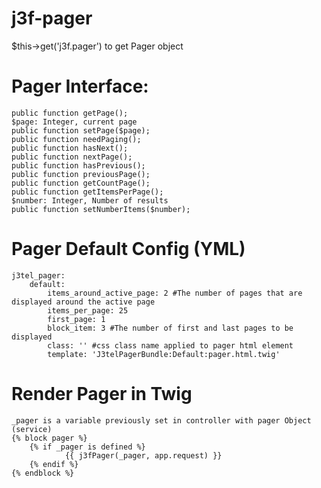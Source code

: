 j3f-pager
=========

$this->get('j3f.pager') to get Pager object

Pager Interface:
=========
    public function getPage();
    $page: Integer, current page
    public function setPage($page);
    public function needPaging();
    public function hasNext();
    public function nextPage();
    public function hasPrevious();
    public function previousPage();
    public function getCountPage();
    public function getItemsPerPage();
    $number: Integer, Number of results 
    public function setNumberItems($number);

Pager Default Config (YML)
=========

    j3tel_pager: 
        default:
            items_around_active_page: 2 #The number of pages that are displayed around the active page
            items_per_page: 25
            first_page: 1
            block_item: 3 #The number of first and last pages to be displayed 
            class: '' #css class name applied to pager html element
            template: 'J3telPagerBundle:Default:pager.html.twig'
 
 Render Pager in Twig
=========
    _pager is a variable previously set in controller with pager Object (service)
    {% block pager %}
        {% if _pager is defined %}
                {{ j3fPager(_pager, app.request) }}
        {% endif %}
    {% endblock %}
